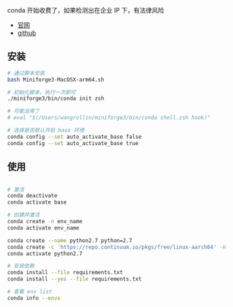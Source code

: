 
conda 开始收费了，如果检测出在企业 IP 下，有法律风险

- [官网](https://conda-forge.org/)
- [github](https://github.com/conda-forge/miniforge)

## 安装

```bash
# 通过脚本安装
bash Miniforge3-MacOSX-arm64.sh

# 初始化脚本，执行一次即可
./miniforge3/bin/conda init zsh

# 可能没用了
# eval "$(/Users/wangrollin/miniforge3/bin/conda shell.zsh hook)"

# 选择是否默认开启 base 环境
conda config --set auto_activate_base false
conda config --set auto_activate_base true
```

## 使用

```bash

# 激活
conda deactivate
conda activate base

# 创建并激活
conda create -n env_name
conda activate env_name

conda create --name python2.7 python=2.7
conda create -c 'https://repo.continuum.io/pkgs/free/linux-aarch64' -n python2.7 python=2.7
conda activate python2.7

# 安装依赖
conda install --file requirements.txt
conda install --yes --file requirements.txt

# 查看 env list
conda info --envs
```
